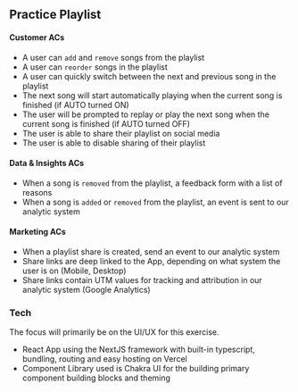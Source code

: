 ## Practice Playlist

#### Customer ACs
- A user can `add` and `remove` songs from the playlist
- A user can `reorder` songs in the playlist
- A user can quickly switch between the next and previous song in the playlist
- The next song will start automatically playing when the current song is finished (if AUTO turned ON)
- The user will be prompted to replay or play the next song when the current song is finished (if AUTO turned OFF)
- The user is able to share their playlist on social media
- The user is able to disable sharing of their playlist

#### Data & Insights ACs
- When a song is `removed` from the playlist, a feedback form with a list of reasons
- When a song is `added` or `removed` from the playlist, an event is sent to our analytic system

#### Marketing ACs
- When a playlist share is created, send an event to our analytic system
- Share links are deep linked to the App, depending on what system the user is on (Mobile, Desktop)
- Share links contain UTM values for tracking and attribution in our analytic system (Google Analytics)

### Tech

The focus will primarily be on the UI/UX for this exercise.

- React App using the NextJS framework with built-in typescript, bundling, routing and easy hosting on Vercel
- Component Library used is Chakra UI for the building primary component building blocks and theming
